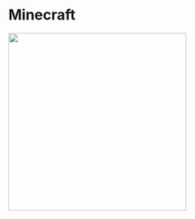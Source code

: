 # Minecraft

[<img src="https://louisonsarlinmagnus.github.io/TurboNAS/img/empty.jpg" width="350"/>](https://louisonsarlinmagnus.github.io/TurboNAS/)

